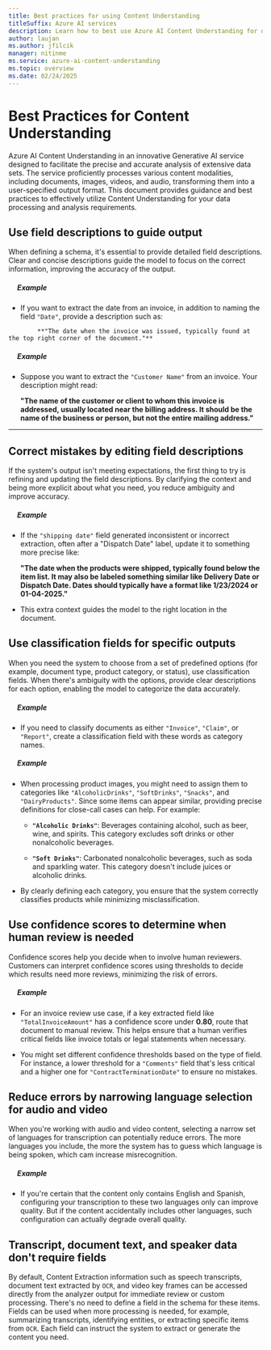 ```yaml
---
title: Best practices for using Content Understanding
titleSuffix: Azure AI services
description: Learn how to best use Azure AI Content Understanding for document, image, video, and audio file content and field extractions.
author: laujan
ms.author: jfilcik
manager: nitinme
ms.service: azure-ai-content-understanding
ms.topic: overview
ms.date: 02/24/2025
---
```


# Best Practices for Content Understanding

Azure AI Content Understanding in an innovative Generative AI service designed to facilitate the precise and accurate analysis of extensive data sets. The service proficiently processes various content modalities, including documents, images, videos, and audio, transforming them into a user-specified output format. This document provides guidance and best practices to effectively utilize Content Understanding for your data processing and analysis requirements.


## Use field descriptions to guide output

When defining a schema, it's essential to provide detailed field descriptions. Clear and concise descriptions guide the model to focus on the correct information, improving the accuracy of the output.

##### &emsp; ***Example***

  * If you want to extract the date from an invoice, in addition to naming the field `"Date"`, provide a description such as:

   ```
           **"The date when the invoice was issued, typically found at the top right corner of the document."**

   ```

##### &emsp; ***Example***

   * Suppose you want to extract the `"Customer Name"` from an invoice. Your description might read:

     **"The name of the customer or client to whom this invoice is addressed, usually located near the billing address. It should be the name of the business or person, but not the entire mailing address."**
---

## Correct mistakes by editing field descriptions

If the system's output isn't meeting expectations, the first thing to try is refining and updating the field descriptions. By clarifying the context and being more explicit about what you need, you reduce ambiguity and improve accuracy.

##### &emsp; ***Example***

   * If the `"shipping date"` field generated inconsistent or incorrect extraction, often after a "Dispatch Date" label, update it to something more precise like:

     **"The date when the products were shipped, typically found below the item list. It may also be labeled something similar like Delivery Date or Dispatch Date. Dates should typically have a format like 1/23/2024 or 01-04-2025."**

   * This extra context guides the model to the right location in the document.


## Use classification fields for specific outputs

When you need the system to choose from a set of predefined options (for example, document type, product category, or status), use classification fields. When there's ambiguity with the options, provide clear descriptions for each option, enabling the model to categorize the data accurately.

##### &emsp; ***Example***

   * If you need to classify documents as either `"Invoice"`, `"Claim"`, or `"Report"`, create a classification field with these words as category names.

##### &emsp; ***Example***

   * When processing product images, you might need to assign them to categories like `"AlcoholicDrinks"`, `"SoftDrinks"`, `"Snacks"`, and `"DairyProducts"`. Since some items can appear similar, providing precise definitions for close-call cases can help. For example:

     * **`"Alcoholic Drinks"`**: Beverages containing alcohol, such as beer, wine, and spirits. This category excludes soft drinks or other nonalcoholic beverages.

     * **`"Soft Drinks"`**: Carbonated nonalcoholic beverages, such as soda and sparkling water. This category doesn't include juices or alcoholic drinks.

   * By clearly defining each category, you ensure that the system correctly classifies products while minimizing misclassification.

## Use confidence scores to determine when human review is needed

Confidence scores help you decide when to involve human reviewers. Customers can interpret confidence scores using thresholds to decide which results need more reviews, minimizing the risk of errors.

   ##### &emsp; ***Example***

   * For an invoice review use case, if a key extracted field like `"TotalInvoiceAmount"` has a confidence score under **0.80**, route that document to manual review. This helps ensure that a human verifies critical fields like invoice totals or legal statements when necessary.

   * You might set different confidence thresholds based on the type of field. For instance, a lower threshold for a `"Comments"` field that's less critical and a higher one for `"ContractTerminationDate"` to ensure no mistakes.

## Reduce errors by narrowing language selection for audio and video

When you're working with audio and video content, selecting a narrow set of languages for transcription can potentially reduce errors. The more languages you include, the more the system has to guess which language is being spoken, which cam increase misrecognition.

##### &emsp; ***Example***

   * If you're certain that the content only contains English and Spanish, configuring your transcription to these two languages only can improve quality. But if the content accidentally includes other languages, such configuration can actually degrade overall quality.


## Transcript, document text, and speaker data don't require fields

By default, Content Extraction information such as speech transcripts, document text extracted by `OCR`, and video key frames can be accessed directly from the analyzer output for immediate review or custom processing. There's no need to define a field in the schema for these items. Fields can be used when more processing is needed, for example, summarizing transcripts, identifying entities, or extracting specific items from `OCR`. Each field can instruct the system to extract or generate the content you need.


